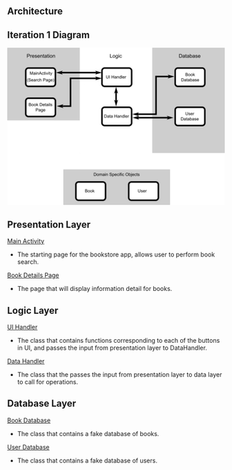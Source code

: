 ## Architecture
## Iteration 1 Diagram

![architecture](architecture.png)

## Presentation Layer
[Main Activity](https://code.cs.umanitoba.ca/3350-winter-2021-a03/winter-2021-a03-group-10/-/blob/master/app/src/main/java/com/comp3350_group10/bookstore/MainActivity.java)
- The starting page for the bookstore app, allows user to perform book search.

[Book Details Page](https://code.cs.umanitoba.ca/3350-winter-2021-a03/winter-2021-a03-group-10/-/blob/master/app/src/main/java/com/comp3350_group10/bookstore/BookDetailsActivity.java)
- The page that will display information detail for books. 


## Logic Layer
[UI Handler](https://code.cs.umanitoba.ca/3350-winter-2021-a03/winter-2021-a03-group-10/-/tree/master/app/src/main/java/com/comp3350_group10/bookstore/logic/UI_Handler)
- The class that contains functions corresponding to each of the buttons in UI, and passes the input from presentation layer to DataHandler.

[Data Handler](https://code.cs.umanitoba.ca/3350-winter-2021-a03/winter-2021-a03-group-10/-/blob/master/app/src/main/java/com/comp3350_group10/bookstore/logic/Data_Handler/DataHandler.java)
- The class that the passes the input from presentation layer to data layer to call for operations.

## Database Layer
[Book Database](https://code.cs.umanitoba.ca/3350-winter-2021-a03/winter-2021-a03-group-10/-/blob/master/app/src/main/java/com/comp3350_group10/bookstore/data/BookDatabase.java)
- The class that contains a fake database of books.

[User Database](https://code.cs.umanitoba.ca/3350-winter-2021-a03/winter-2021-a03-group-10/-/blob/master/app/src/main/java/com/comp3350_group10/bookstore/UserDatabase.java)
- The class that contains a fake database of users.